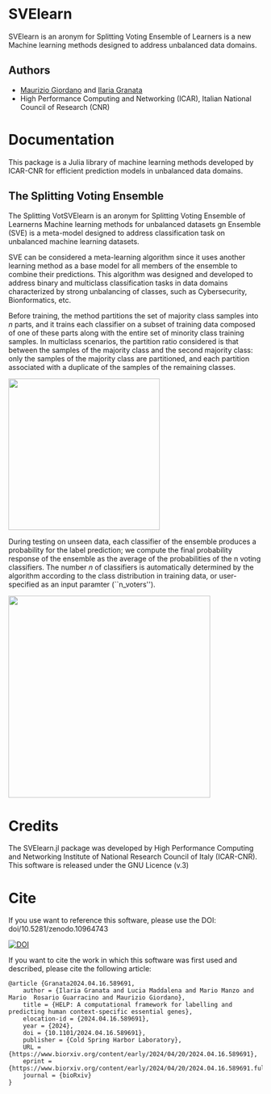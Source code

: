 # SVElearn
SVElearn is an aronym for Splitting Voting Ensemble of Learners is a new Machine learning methods designed to address unbalanced data domains.

## Authors
- [Maurizio Giordano](https://orcid.org/0000-0001-9917-7591) and [Ilaria Granata](https://orcid.org/0000-0002-3450-4667)
- High Performance Computing and Networking (ICAR), Italian National Council of Research (CNR)

# Documentation
This package is a Julia library of machine learning methods developed by ICAR-CNR for efficient prediction models in unbalanced data domains.

## The Splitting Voting Ensemble

The Splitting VotSVElearn is an aronym for Splitting Voting Ensemble of Learnerns Machine learning methods for unbalanced datasets
gn Ensemble (SVE) is a meta-model designed to address classification task on unbalanced machine learning datasets.

SVE can be considered a meta-learning algorithm since it uses another learning method as a base model for all members of the ensemble to combine their predictions. 
This algorithm was designed and developed to address binary and multiclass classification tasks in data domains characterized by strong unbalancing of classes, such as Cybersecurity, Bionformatics, etc.

Before training, the method partitions the set of majority class samples into $n$ parts, and it trains each classifier on a subset of training data composed of one of these parts along with the entire set of minority class training samples. 
In multiclass scenarios, the partition ratio considered is that between the samples of the majority class and the second majority class: only the samples of the majority class are partitioned, and each partition associated with a duplicate of the samples of the remaining classes.

<img src="https://github.com/giordamaug/SVElearn/blob/main/images/softvoting_tr.png" width="300" />

During testing on unseen data, each classifier of the ensemble produces a probability for the label prediction; we compute the final probability response of the ensemble as the average of the probabilities of the n voting classifiers. 
The number $n$ of classifiers is automatically determined by the algorithm according to the class distribution in training data, or user-specified as an input paramter (``n_voters'').

<img src="https://github.com/giordamaug/SVElearn/blob/main/images/softvoting_ts.png" width="400" />


# Credits
The SVElearn.jl package was developed by High Performance Computing and Networking Institute of National Research Council of Italy (ICAR-CNR).
This software is released under the GNU Licence (v.3) 

# Cite
If you use want to reference this software, please use the DOI: doi/10.5281/zenodo.10964743 

[![DOI](https://zenodo.org/badge/821813810.svg)](https://zenodo.org/doi/10.5281/zenodo.12598244)

If you want to cite the work in which this software was first used and described, 
please cite the following article:

```
@article {Granata2024.04.16.589691,
	author = {Ilaria Granata and Lucia Maddalena and Mario Manzo and Mario  Rosario Guarracino and Maurizio Giordano},
	title = {HELP: A computational framework for labelling and predicting human context-specific essential genes},
	elocation-id = {2024.04.16.589691},
	year = {2024},
	doi = {10.1101/2024.04.16.589691},
	publisher = {Cold Spring Harbor Laboratory},
	URL = {https://www.biorxiv.org/content/early/2024/04/20/2024.04.16.589691},
	eprint = {https://www.biorxiv.org/content/early/2024/04/20/2024.04.16.589691.full.pdf},
	journal = {bioRxiv}
}
```

